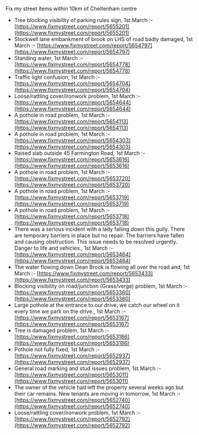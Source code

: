 Fix my street items within 10km of Cheltenham centre

<!-- fix_marker starts -->

- Tree blocking visibility of parking rules sign, 1st March :- [https://www.fixmystreet.com/report/5655201](https://www.fixmystreet.com/report/5655201)
- Stockwell lane embankment of brook on LHS of road badly damaged, 1st March :- [https://www.fixmystreet.com/report/5654797](https://www.fixmystreet.com/report/5654797)
- Standing water, 1st March :- [https://www.fixmystreet.com/report/5654778](https://www.fixmystreet.com/report/5654778)
- Traffic light confusion, 1st March :- [https://www.fixmystreet.com/report/5654704](https://www.fixmystreet.com/report/5654704)
- Loose/rattling cover/ironwork problem, 1st March :- [https://www.fixmystreet.com/report/5654644](https://www.fixmystreet.com/report/5654644)
- A pothole in road problem, 1st March :- [https://www.fixmystreet.com/report/5654113](https://www.fixmystreet.com/report/5654113)
- A pothole in road problem, 1st March :- [https://www.fixmystreet.com/report/5654303](https://www.fixmystreet.com/report/5654303)
- Raised slab outside 45 Farmington Road, 1st March :- [https://www.fixmystreet.com/report/5653616](https://www.fixmystreet.com/report/5653616)
- A pothole in road problem, 1st March :- [https://www.fixmystreet.com/report/5653720](https://www.fixmystreet.com/report/5653720)
- A pothole in road problem, 1st March :- [https://www.fixmystreet.com/report/5653719](https://www.fixmystreet.com/report/5653719)
- A pothole in road problem, 1st March :- [https://www.fixmystreet.com/report/5653718](https://www.fixmystreet.com/report/5653718)
- There was a serious incident with a lady falling down this gully. There are temporary barriers in place but no repair. The barriers have fallen and causing obstruction. This issue needs to be resolved urgently. Danger to life and vehicles., 1st March :- [https://www.fixmystreet.com/report/5653464](https://www.fixmystreet.com/report/5653464)
- The water flowing down Dean Brook is flowing all over the road and, 1st March :- [https://www.fixmystreet.com/report/5653433](https://www.fixmystreet.com/report/5653433)
- Blocking visibility on road/junction (Grass/verge) problem, 1st March :- [https://www.fixmystreet.com/report/5653360](https://www.fixmystreet.com/report/5653360)
- Large pothole at the entrance to our drive, we catch our wheel on it every time we park on the drive., 1st March :- [https://www.fixmystreet.com/report/5653167](https://www.fixmystreet.com/report/5653167)
- Tree is damaged problem, 1st March :- [https://www.fixmystreet.com/report/5653186](https://www.fixmystreet.com/report/5653186)
- Pothole not fully fixed, 1st March :- [https://www.fixmystreet.com/report/5652937](https://www.fixmystreet.com/report/5652937)
- General road marking and stud issues problem, 1st March :- [https://www.fixmystreet.com/report/5653011](https://www.fixmystreet.com/report/5653011)
- The owner of the vehicle had left the property several weeks ago but their car remains. New tenants are moving in tomorrow, 1st March :- [https://www.fixmystreet.com/report/5652740](https://www.fixmystreet.com/report/5652740)
- Loose/rattling cover/ironwork problem, 1st March :- [https://www.fixmystreet.com/report/5652792](https://www.fixmystreet.com/report/5652792)

<!-- fix_marker ends -->